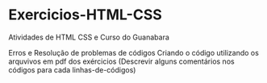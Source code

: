 # Exercicios-HTML-CSS
Atividades de HTML CSS e Curso do Guanabara

Erros e Resolução de problemas de códigos 
Criando o código utilizando os arquvivos em pdf dos exércicios
(Descrevir alguns comentários nos códigos para cada linhas-de-códigos)  
